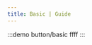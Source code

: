 ```yaml
---
title: Basic | Guide
---
```


<script setup>
import basic from '../components/basic.vue';
</script>


:::demo button/basic
ffff
::: 


